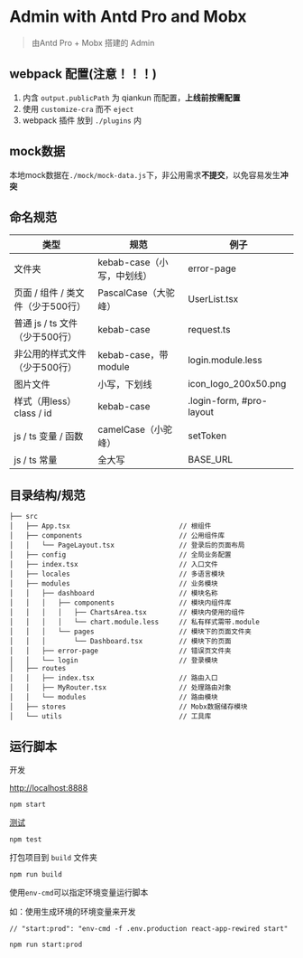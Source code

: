 # Admin with Antd Pro and Mobx

   > 由Antd Pro + Mobx 搭建的 Admin

## webpack 配置(注意！！！)
   1. 内含 `output.publicPath` 为 qiankun 而配置，**上线前按需配置**
   2. 使用 `customize-cra` 而不 `eject`
   3. webpack 插件 放到 `./plugins` 内

## mock数据
   本地mock数据在`./mock/mock-data.js`下，非公用需求**不提交**，以免容易发生**冲突**

## 命名规范
| 类型 | 规范 | 例子 |
| --- | --- | --- |
| 文件夹 | kebab-case（小写，中划线） | error-page |
| 页面 / 组件 / 类文件（少于500行） | PascalCase（大驼峰） | UserList.tsx |
| 普通 js / ts 文件（少于500行） | kebab-case | request.ts |
| 非公用的样式文件（少于500行） | kebab-case，带module | login.module.less |
| 图片文件 | 小写，下划线 | icon_logo_200x50.png |
| 样式（用less） class / id | kebab-case | .login-form, #pro-layout |
| js / ts 变量 / 函数 | camelCase（小驼峰） | setToken |
| js / ts 常量 | 全大写 | BASE_URL |


## 目录结构/规范

```
├── src
│   ├── App.tsx                           // 根组件
│   ├── components                        // 公用组件库
│   │   └── PageLayout.tsx                // 登录后的页面布局
│   ├── config                            // 全局业务配置
│   ├── index.tsx                         // 入口文件
│   ├── locales                           // 多语言模块
│   ├── modules                           // 业务模块
│   │   ├── dashboard                     // 模块名称
│   │   │   ├── components                // 模块内组件库
│   │   │   │   ├── ChartsArea.tsx        // 模块内使用的组件
│   │   │   │   └── chart.module.less     // 私有样式需带.module
│   │   │   └── pages                     // 模块下的页面文件夹
│   │   │       └── Dashboard.tsx         // 模块下的页面
│   │   ├── error-page                    // 错误页文件夹
│   │   └── login                         // 登录模块
│   ├── routes
│   │   ├── index.tsx                     // 路由入口
│   │   ├── MyRouter.tsx                  // 处理路由对象
│   │   └── modules                       // 路由模块
│   ├── stores                            // Mobx数据储存模块
│   └── utils                             // 工具库
```

## 运行脚本

开发

 [http://localhost:8888](http://localhost:8888)


    npm start

[测试](https://facebook.github.io/create-react-app/docs/running-tests)

    npm test


 打包项目到 `build` 文件夹

    npm run build

 使用`env-cmd`可以指定环境变量运行脚本

 如：使用生成环境的环境变量来开发

   ```
   // "start:prod": "env-cmd -f .env.production react-app-rewired start"

   npm run start:prod
   ```

